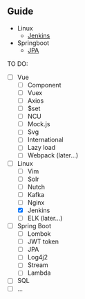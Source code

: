 ## Guide
- Linux
    - [Jenkins](https://github.com/TerenceWtc/documents/blob/master/Linux/Jenkins/Jenkins.md)
- Springboot
    - [JPA](https://github.com/TerenceWtc/documents/blob/master/Springboot/JPA/JPA.md)

TO DO:  
- [ ] Vue
    - [ ] Component
    - [ ] Vuex
    - [ ] Axios
    - [ ] $set
    - [ ] NCU
    - [ ] Mock.js
    - [ ] Svg
    - [ ] International
    - [ ] Lazy load
    - [ ] Webpack (later...)
- [ ] Linux
    - [ ] Vim
    - [ ] Solr
    - [ ] Nutch
    - [ ] Kafka
    - [ ] Nginx
    - [x] Jenkins
    - [ ] ELK (later...)
- [ ] Spring Boot
    - [ ] Lombok
    - [ ] JWT token
    - [ ] JPA
    - [ ] Log4j2
    - [ ] Stream
    - [ ] Lambda
- [ ] SQL
- [ ] ...